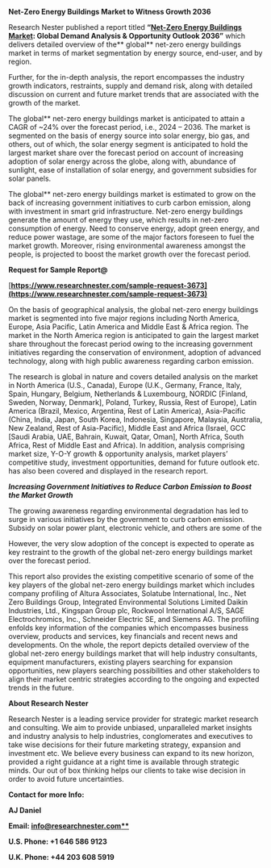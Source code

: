 ﻿**Net-Zero Energy Buildings Market to Witness Growth 2036**

Research Nester published a report titled **“[Net-Zero Energy Buildings Market](https://www.researchnester.com/reports/net-zero-energy-buildings-market/3673): Global Demand Analysis & Opportunity Outlook 2036”** which delivers detailed overview of the** global** net-zero energy buildings market in terms of market segmentation by energy source, end-user, and by region.

Further, for the in-depth analysis, the report encompasses the industry growth indicators, restraints, supply and demand risk, along with detailed discussion on current and future market trends that are associated with the growth of the market.

The global** net-zero energy buildings market is anticipated to attain a CAGR of ~24% over the forecast period, i.e., 2024 – 2036. The market is segmented on the basis of energy source into solar energy, bio gas, and others, out of which, the solar energy segment is anticipated to hold the largest market share over the forecast period on account of increasing adoption of solar energy across the globe, along with, abundance of sunlight, ease of installation of solar energy, and government subsidies for solar panels.

The global** net-zero energy buildings market is estimated to grow on the back of increasing government initiatives to curb carbon emission, along with investment in smart grid infrastructure. Net-zero energy buildings generate the amount of energy they use, which results in net-zero consumption of energy. Need to conserve energy, adopt green energy, and reduce power wastage, are some of the major factors foreseen to fuel the market growth. Moreover, rising environmental awareness amongst the people, is projected to boost the market growth over the forecast period. 

**Request for Sample Report@**

[**https://www.researchnester.com/sample-request-3673](https://www.researchnester.com/sample-request-3673)** 

On the basis of geographical analysis, the global net-zero energy buildings market is segmented into five major regions including North America, Europe, Asia Pacific, Latin America and Middle East & Africa region. The market in the North America region is anticipated to gain the largest market share throughout the forecast period owing to the increasing government initiatives regarding the conservation of environment, adoption of advanced technology, along with high public awareness regarding carbon emission. 

The research is global in nature and covers detailed analysis on the market in North America (U.S., Canada), Europe (U.K., Germany, France, Italy, Spain, Hungary, Belgium, Netherlands & Luxembourg, NORDIC [Finland, Sweden, Norway, Denmark], Poland, Turkey, Russia, Rest of Europe), Latin America (Brazil, Mexico, Argentina, Rest of Latin America), Asia-Pacific (China, India, Japan, South Korea, Indonesia, Singapore, Malaysia, Australia, New Zealand, Rest of Asia-Pacific), Middle East and Africa (Israel, GCC [Saudi Arabia, UAE, Bahrain, Kuwait, Qatar, Oman], North Africa, South Africa, Rest of Middle East and Africa). In addition, analysis comprising market size, Y-O-Y growth & opportunity analysis, market players’ competitive study, investment opportunities, demand for future outlook etc. has also been covered and displayed in the research report.

***Increasing Government Initiatives to Reduce Carbon Emission to Boost the Market Growth***

The growing awareness regarding environmental degradation has led to surge in various initiatives by the government to curb carbon emission. Subsidy on solar power plant, electronic vehicle, and others are some of the 

However, the very slow adoption of the concept is expected to operate as key restraint to the growth of the global net-zero energy buildings market over the forecast period.

This report also provides the existing competitive scenario of some of the key players of the global net-zero energy buildings market which includes company profiling of Altura Associates, Solatube International, Inc., Net Zero Buildings Group, Integrated Environmental Solutions Limited Daikin Industries, Ltd., Kingspan Group plc, Rockwool International A/S, SAGE Electrochromics, Inc., Schneider Electric SE, and Siemens AG. The profiling enfolds key information of the companies which encompasses business overview, products and services, key financials and recent news and developments. On the whole, the report depicts detailed overview of the global net-zero energy buildings market that will help industry consultants, equipment manufacturers, existing players searching for expansion opportunities, new players searching possibilities and other stakeholders to align their market centric strategies according to the ongoing and expected trends in the future.      

**About Research Nester**

Research Nester is a leading service provider for strategic market research and consulting. We aim to provide unbiased, unparalleled market insights and industry analysis to help industries, conglomerates and executives to take wise decisions for their future marketing strategy, expansion and investment etc. We believe every business can expand to its new horizon, provided a right guidance at a right time is available through strategic minds. Our out of box thinking helps our clients to take wise decision in order to avoid future uncertainties.

**Contact for more Info:**

**AJ Daniel**

**Email: [info@researchnester.com**](mailto:info@researchnester.com)**

**U.S. Phone: +1 646 586 9123** 

**U.K. Phone: +44 203 608 5919**



